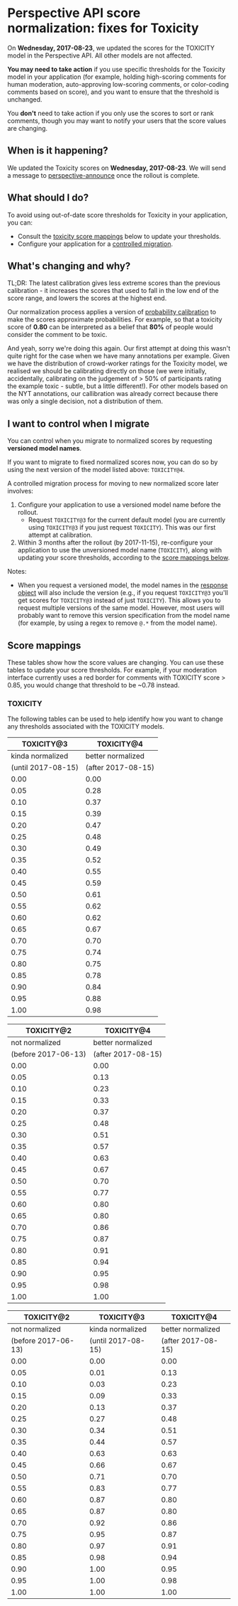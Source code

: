 # Perspective API score normalization: fixes for Toxicity

On **Wednesday, 2017-08-23**, we updated the scores for the TOXICITY model
in the Perspective API. All other models are not affected.

**You may need to take action** if you use specific thresholds for the Toxicity
model in your application (for example, holding high-scoring comments for human
moderation, auto-approving low-scoring comments, or color-coding comments based
on score), and you want to ensure that the threshold is unchanged.

You **don't** need to take action if you only use the scores to sort or rank
comments, though you may want to notify your users that the score values are
changing.


## When is it happening?

We updated the Toxicity scores on **Wednesday, 2017-08-23**. We will send a message to
[perspective-announce](http://groups.google.com/forum/#!forum/perspective-announce)
once the rollout is complete.


## What should I do?

To avoid using out-of-date score thresholds for Toxicity in your application,
you can:
* Consult the [toxicity score mappings](#score-mappings) below to update your
  thresholds.
* Configure your application for a
  [controlled migration](#i-want-to-control-when-i-migrate).


## What's changing and why?

TL;DR: The latest calibration gives less extreme scores than the previous
calibration - it increases the scores that used to fall in the low end of the
score range, and lowers the scores at the highest end.

Our normalization process applies a version of [probability
calibration](http://scikit-learn.org/stable/modules/calibration.html) to make
the scores approximate probabilities. For example, so that a toxicity score of
**0.80** can be interpreted as a belief that **80%** of people would consider
the comment to be toxic.

And yeah, sorry we're doing this again. Our first attempt at doing this wasn't
quite right for the case when we have many annotations per example. Given we
have the distribution of crowd-worker ratings for the Toxicity model, we
realised we should be calibrating directly on those (we were initially,
accidentally, calibrating on the judgement of > 50% of participants rating the
example toxic - subtle, but a little different!). For other models based on the
NYT annotations, our callibration was already correct because there was only a
single decision, not a distribution of them.


## I want to control when I migrate

You can control when you migrate to normalized scores by requesting **versioned
model names**.

If you want to migrate to fixed normalized scores now, you can do so by using
the next version of the model listed above: `TOXICITY@4`.

A controlled migration process for moving to new normalized score later
involves:
1.  Configure your application to use a versioned model name before the
    rollout.
    * Request `TOXICITY@3` for the current default model (you are currently
    using `TOXICITY@3` if you just request `TOXICITY`). This was our first
    attempt at calibration.
2.  Within 3 months after the rollout (by 2017-11-15), re-configure your
    application to use the unversioned model name (`TOXICITY`), along with
    updating your score thresholds, according to the [score
    mappings below](#score-mappings).

Notes:

* When you request a versioned model, the model names in the [response
  object](https://github.com/conversationai/perspectiveapi/blob/master/api_reference.md#analyzecomment-response)
  will also include the version (e.g., if you request `TOXICITY@3` you'll get
  scores for `TOXICITY@3` instead of just `TOXICITY`). This allows you to
  request multiple versions of the same model. However, most users will probably
  want to remove this version specification from the model name (for
  example, by using a regex to remove `@.*` from the model name).


## Score mappings

These tables show how the score values are changing. You can use these tables to
update your score thresholds. For example, if your moderation interface
currently uses a red border for comments with TOXICITY score > 0.85, you would
change that threshold to be ~0.78 instead.


### TOXICITY

The following tables can be used to help identify how you want to change any
thresholds associated with the TOXICITY models.


| TOXICITY@3         | TOXICITY@4         |
| ------------------ | ------------------ |
| kinda normalized   | better normalized  |
| (until 2017-08-15) | (after 2017-08-15) |
| 0.00 | 0.00 |
| 0.05 | 0.28 |
| 0.10 | 0.37 |
| 0.15 | 0.39 |
| 0.20 | 0.47 |
| 0.25 | 0.48 |
| 0.30 | 0.49 |
| 0.35 | 0.52 |
| 0.40 | 0.55 |
| 0.45 | 0.59 |
| 0.50 | 0.61 |
| 0.55 | 0.62 |
| 0.60 | 0.62 |
| 0.65 | 0.67 |
| 0.70 | 0.70 |
| 0.75 | 0.74 |
| 0.80 | 0.75 |
| 0.85 | 0.78 |
| 0.90 | 0.84 |
| 0.95 | 0.88 |
| 1.00 | 0.98 |


TOXICITY@2 | TOXICITY@4
------------------- | ------------------
not normalized | better normalized
(before 2017-06-13) | (after 2017-08-15)
0.00 | 0.00
0.05 | 0.13
0.10 | 0.23
0.15 | 0.33
0.20 | 0.37
0.25 | 0.48
0.30 | 0.51
0.35 | 0.57
0.40 | 0.63
0.45 | 0.67
0.50 | 0.70
0.55 | 0.77
0.60 | 0.80
0.65 | 0.80
0.70 | 0.86
0.75 | 0.87
0.80 | 0.91
0.85 | 0.94
0.90 | 0.95
0.95 | 0.98
1.00 | 1.00


TOXICITY@2 | TOXICITY@3 | TOXICITY@4
------------------- | ------------------- | ------------------
not normalized | kinda normalized | better normalized
(before 2017-06-13) | (until 2017-08-15) | (after 2017-08-15)
0.00 | 0.00 | 0.00
0.05 | 0.01 | 0.13
0.10 | 0.03 | 0.23
0.15 | 0.09 | 0.33
0.20 | 0.13 | 0.37
0.25 | 0.27 | 0.48
0.30 | 0.34 | 0.51
0.35 | 0.44 | 0.57
0.40 | 0.63 | 0.63
0.45 | 0.66 | 0.67
0.50 | 0.71 | 0.70
0.55 | 0.83 | 0.77
0.60 | 0.87 | 0.80
0.65 | 0.87 | 0.80
0.70 | 0.92 | 0.86
0.75 | 0.95 | 0.87
0.80 | 0.97 | 0.91
0.85 | 0.98 | 0.94
0.90 | 1.00 | 0.95
0.95 | 1.00 | 0.98
1.00 | 1.00 | 1.00
